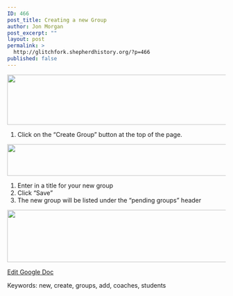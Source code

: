 ```yaml
---
ID: 466
post_title: Creating a new Group
author: Jon Morgan
post_excerpt: ""
layout: post
permalink: >
  http://glitchfork.shepherdhistory.org/?p=466
published: false
---
```

<p><img src="http://eduguideinsiders.shepherdhistory.org/wp-content/uploads/2017/10/null-22.png" width="624" height="116" alt="" title=""></p>
<p></p>
<ol>
<li>Click on the “Create Group” button at the top of the page.</li>
</ol>
<p></p>
<p><img src="http://eduguideinsiders.shepherdhistory.org/wp-content/uploads/2017/10/null-23.png" width="624" height="73" alt="" title=""></p>
<ol>
<li>Enter in a title for your new group</li>
<li>Click “Save”</li>
<li>The new group will be listed under the “pending groups” header</li>
</ol>
<p></p>
<p><img src="http://eduguideinsiders.shepherdhistory.org/wp-content/uploads/2017/10/null-24.png" width="624" height="121" alt="" title=""></p>
<p></p>
<p><a href="https://docs.google.com/document/d/1tzUQ1INdf44epEYCmAgbqeLIyTBEiSIiJpshw-R9te4/edit?usp=sharing">Edit Google Doc</a></p>
<p></p>
<p>Keywords: new, create, groups, add, coaches, students</p>
<p></p>